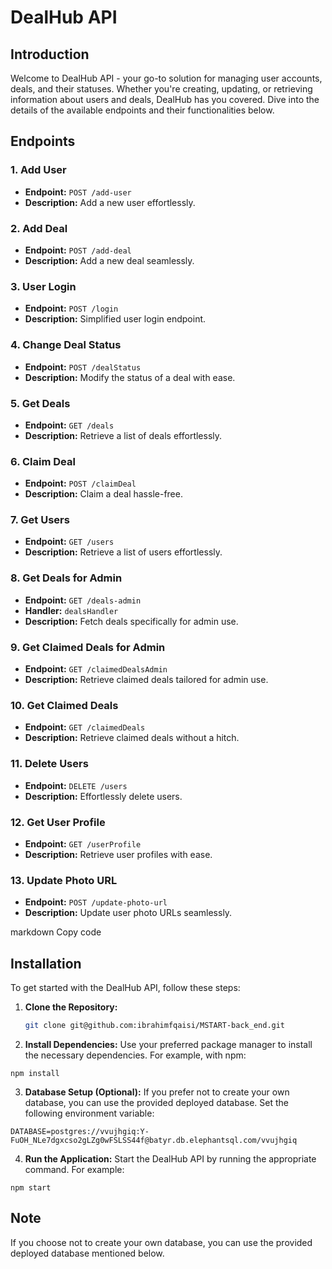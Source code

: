 # DealHub API

## Introduction
Welcome to DealHub API - your go-to solution for managing user accounts, deals, and their statuses. Whether you're creating, updating, or retrieving information about users and deals, DealHub has you covered. Dive into the details of the available endpoints and their functionalities below.

## Endpoints

### 1. Add User
- **Endpoint:** `POST /add-user`
- **Description:** Add a new user effortlessly.

### 2. Add Deal
- **Endpoint:** `POST /add-deal`
- **Description:** Add a new deal seamlessly.

### 3. User Login
- **Endpoint:** `POST /login`
- **Description:** Simplified user login endpoint.

### 4. Change Deal Status
- **Endpoint:** `POST /dealStatus`
- **Description:** Modify the status of a deal with ease.

### 5. Get Deals
- **Endpoint:** `GET /deals`
- **Description:** Retrieve a list of deals effortlessly.

### 6. Claim Deal
- **Endpoint:** `POST /claimDeal`
- **Description:** Claim a deal hassle-free.

### 7. Get Users
- **Endpoint:** `GET /users`
- **Description:** Retrieve a list of users effortlessly.

### 8. Get Deals for Admin
- **Endpoint:** `GET /deals-admin`
- **Handler:** `dealsHandler`
- **Description:** Fetch deals specifically for admin use.

### 9. Get Claimed Deals for Admin
- **Endpoint:** `GET /claimedDealsAdmin`
- **Description:** Retrieve claimed deals tailored for admin use.

### 10. Get Claimed Deals
- **Endpoint:** `GET /claimedDeals`
- **Description:** Retrieve claimed deals without a hitch.

### 11. Delete Users
- **Endpoint:** `DELETE /users`
- **Description:** Effortlessly delete users.

### 12. Get User Profile
- **Endpoint:** `GET /userProfile`
- **Description:** Retrieve user profiles with ease.

### 13. Update Photo URL
- **Endpoint:** `POST /update-photo-url`
- **Description:** Update user photo URLs seamlessly.

markdown
Copy code
## Installation

To get started with the DealHub API, follow these steps:

1. **Clone the Repository:**
   ```bash
   git clone git@github.com:ibrahimfqaisi/MSTART-back_end.git
2. **Install Dependencies:**
Use your preferred package manager to install the necessary dependencies. For example, with npm:

```
npm install
```
3. **Database Setup (Optional):**
If you prefer not to create your own database, you can use the provided deployed database. Set the following environment variable:

```
DATABASE=postgres://vvujhgiq:Y-FuOH_NLe7dgxcso2gLZg0wFSLSS44f@batyr.db.elephantsql.com/vvujhgiq
```
4. **Run the Application:**
Start the DealHub API by running the appropriate command. For example:

```
npm start
```

## Note
If you choose not to create your own database, you can use the provided deployed database mentioned below.